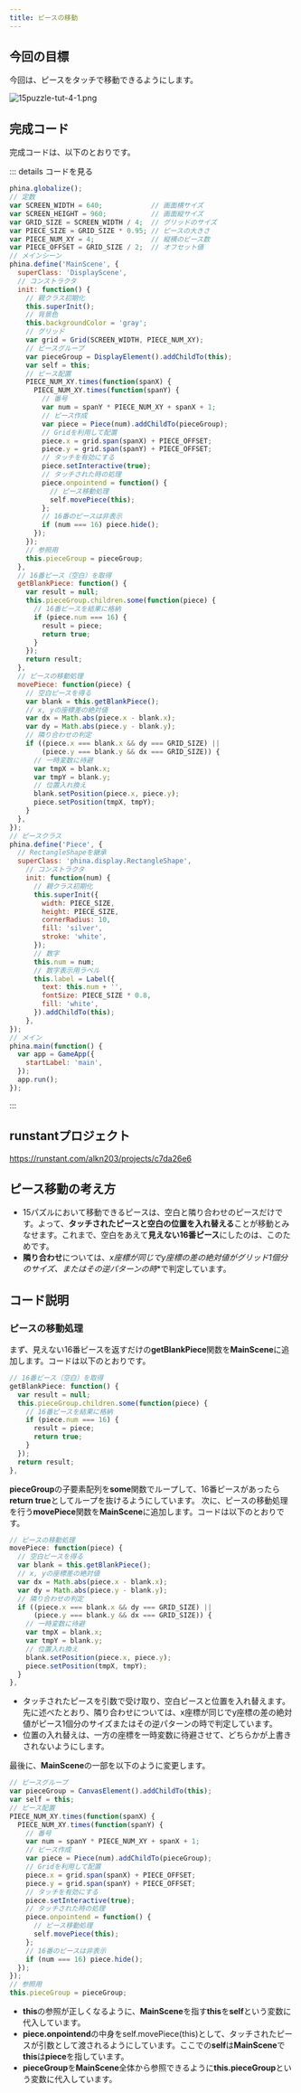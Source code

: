 ```yaml
---
title: ピースの移動
---
```


## 今回の目標

今回は、ピースをタッチで移動できるようにします。

![15puzzle-tut-4-1.png](https://qiita-image-store.s3.amazonaws.com/0/67114/03ac8b6f-fbe0-ca28-dbff-aef7dfa89181.png)

## 完成コード

完成コードは、以下のとおりです。

::: details コードを見る

```js
phina.globalize();
// 定数
var SCREEN_WIDTH = 640;            // 画面横サイズ
var SCREEN_HEIGHT = 960;           // 画面縦サイズ
var GRID_SIZE = SCREEN_WIDTH / 4;  // グリッドのサイズ
var PIECE_SIZE = GRID_SIZE * 0.95; // ピースの大きさ
var PIECE_NUM_XY = 4;              // 縦横のピース数
var PIECE_OFFSET = GRID_SIZE / 2;  // オフセット値
// メインシーン
phina.define('MainScene', {
  superClass: 'DisplayScene',
  // コンストラクタ
  init: function() {
    // 親クラス初期化
    this.superInit();
    // 背景色
    this.backgroundColor = 'gray';
    // グリッド
    var grid = Grid(SCREEN_WIDTH, PIECE_NUM_XY);
    // ピースグループ
    var pieceGroup = DisplayElement().addChildTo(this);
    var self = this;
    // ピース配置
    PIECE_NUM_XY.times(function(spanX) {
      PIECE_NUM_XY.times(function(spanY) {
        // 番号
        var num = spanY * PIECE_NUM_XY + spanX + 1;
        // ピース作成
        var piece = Piece(num).addChildTo(pieceGroup);
        // Gridを利用して配置
        piece.x = grid.span(spanX) + PIECE_OFFSET;
        piece.y = grid.span(spanY) + PIECE_OFFSET;
        // タッチを有効にする
        piece.setInteractive(true);
        // タッチされた時の処理
        piece.onpointend = function() {
          // ピース移動処理
          self.movePiece(this);
        };
        // 16番のピースは非表示
        if (num === 16) piece.hide();
      });
    });
    // 参照用
    this.pieceGroup = pieceGroup;
  },
  // 16番ピース（空白）を取得
  getBlankPiece: function() {
    var result = null;
    this.pieceGroup.children.some(function(piece) {
      // 16番ピースを結果に格納
      if (piece.num === 16) {
        result = piece;
        return true;
      }
    });
    return result;
  },
  // ピースの移動処理
  movePiece: function(piece) {
    // 空白ピースを得る
    var blank = this.getBlankPiece();
    // x, yの座標差の絶対値
    var dx = Math.abs(piece.x - blank.x);
    var dy = Math.abs(piece.y - blank.y);
    // 隣り合わせの判定
    if ((piece.x === blank.x && dy === GRID_SIZE) ||
        (piece.y === blank.y && dx === GRID_SIZE)) {
      // 一時変数に待避
      var tmpX = blank.x;
      var tmpY = blank.y;
      // 位置入れ換え
      blank.setPosition(piece.x, piece.y);
      piece.setPosition(tmpX, tmpY);
    }
  },
});
// ピースクラス
phina.define('Piece', {
  // RectangleShapeを継承
  superClass: 'phina.display.RectangleShape',
    // コンストラクタ
    init: function(num) {
      // 親クラス初期化
      this.superInit({
        width: PIECE_SIZE,
        height: PIECE_SIZE,
        cornerRadius: 10,
        fill: 'silver',
        stroke: 'white',
      });
      // 数字
      this.num = num;
      // 数字表示用ラベル
      this.label = Label({
        text: this.num + '',
        fontSize: PIECE_SIZE * 0.8,
        fill: 'white',
      }).addChildTo(this);
    },
});
// メイン
phina.main(function() {
  var app = GameApp({
    startLabel: 'main',
  });
  app.run();
});

```

:::

## runstantプロジェクト

https://runstant.com/alkn203/projects/c7da26e6

## ピース移動の考え方

* 15パズルにおいて移動できるピースは、空白と隣り合わせのピースだけです。よって、**タッチされたピースと空白の位置を入れ替える**ことが移動とみなせます。これまで、空白をあえて**見えない16番ピース**にしたのは、このためです。
* **隣り合わせ**については、**x座標が同じでy座標の差の絶対値がグリッド1個分のサイズ*、またはその逆パターンの時**で判定しています。

## コード説明

### ピースの移動処理

まず、見えない16番ピースを返すだけの**getBlankPiece**関数を**MainScene**に追加します。コードは以下のとおりです。

```js
// 16番ピース（空白）を取得
getBlankPiece: function() {
  var result = null;
  this.pieceGroup.children.some(function(piece) {
    // 16番ピースを結果に格納
    if (piece.num === 16) {
      result = piece;
      return true;
    }
  });
  return result;
},
```

**pieceGroup**の子要素配列を**some**関数でループして、16番ピースがあったら**return true**としてループを抜けるようにしています。
次に、ピースの移動処理を行う**movePiece**関数を**MainScene**に追加します。コードは以下のとおりです。

```js
// ピースの移動処理
movePiece: function(piece) {
  // 空白ピースを得る
  var blank = this.getBlankPiece();
  // x, yの座標差の絶対値
  var dx = Math.abs(piece.x - blank.x);
  var dy = Math.abs(piece.y - blank.y);
  // 隣り合わせの判定
  if ((piece.x === blank.x && dy === GRID_SIZE) ||
      (piece.y === blank.y && dx === GRID_SIZE)) {
    // 一時変数に待避
    var tmpX = blank.x;
    var tmpY = blank.y;
    // 位置入れ換え
    blank.setPosition(piece.x, piece.y);
    piece.setPosition(tmpX, tmpY);
  }
},
```

* タッチされたピースを引数で受け取り、空白ピースと位置を入れ替えます。先に述べたとおり、隣り合わせについては、x座標が同じでy座標の差の絶対値がピース1個分のサイズまたはその逆パターンの時で判定しています。
* 位置の入れ替えは、一方の座標を一時変数に待避させて、どちらかが上書きされないようにします。

最後に、**MainScene**の一部を以下のように変更します。

```js
// ピースグループ
var pieceGroup = CanvasElement().addChildTo(this);
var self = this;
// ピース配置
PIECE_NUM_XY.times(function(spanX) {
  PIECE_NUM_XY.times(function(spanY) {
    // 番号
    var num = spanY * PIECE_NUM_XY + spanX + 1;
    // ピース作成
    var piece = Piece(num).addChildTo(pieceGroup);
    // Gridを利用して配置
    piece.x = grid.span(spanX) + PIECE_OFFSET;
    piece.y = grid.span(spanY) + PIECE_OFFSET;
    // タッチを有効にする
    piece.setInteractive(true);
    // タッチされた時の処理
    piece.onpointend = function() {
      // ピース移動処理
      self.movePiece(this);
    };
    // 16番のピースは非表示
    if (num === 16) piece.hide();
  });
});
// 参照用
this.pieceGroup = pieceGroup;
```

* **this**の参照が正しくなるように、**MainScene**を指す**this**を**self**という変数に代入しています。
* **piece.onpointend**の中身をself.movePiece(this)として、タッチされたピースが引数として渡されるようにしています。ここでの**self**は**MainScene**で**this**は**piece**を指しています。
* **pieceGroup**を**MainScene**全体から参照できるように**this.pieceGroup**という変数に代入しています。
